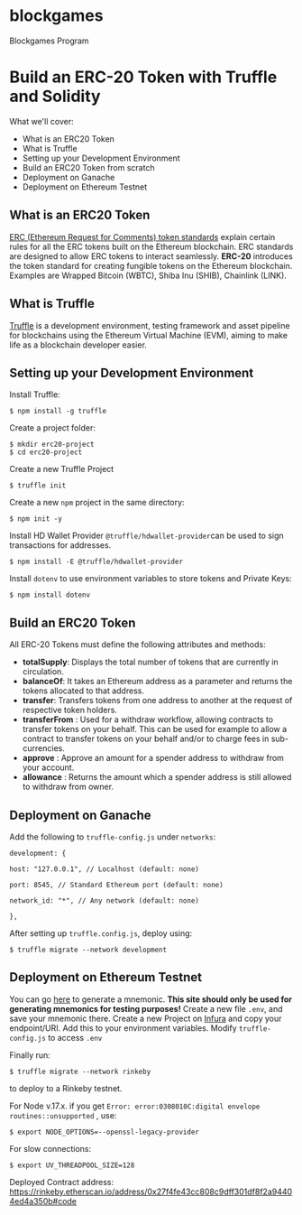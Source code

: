 # blockgames
Blockgames Program



# Build an ERC-20 Token with Truffle and Solidity
What we'll cover:
 - What is an ERC20 Token
 - What is Truffle
 - Setting up your Development Environment
 - Build an ERC20 Token from scratch
 - Deployment on Ganache
 - Deployment on Ethereum Testnet

## What is an ERC20 Token
[ERC (Ethereum Request for Comments) token standards](https://ethereum.org/en/developers/docs/standards/tokens/#:~:text=Here%20are%20some%20of%20the,for%20artwork%20or%20a%20song.) explain certain rules for all the ERC tokens built on the Ethereum blockchain. ERC standards are designed to allow ERC tokens to interact seamlessly.
**ERC-20** introduces the token standard for creating fungible tokens on the Ethereum blockchain.  Examples are Wrapped Bitcoin (WBTC), Shiba Inu (SHIB), Chainlink (LINK).

## What is Truffle
[Truffle](https://trufflesuite.com/docs/truffle/) is a development environment, testing framework and asset pipeline for blockchains using the Ethereum Virtual Machine (EVM), aiming to make life as a blockchain developer easier.

## Setting up your Development Environment
Install Truffle:

    $ npm install -g truffle

Create a project folder:

    $ mkdir erc20-project
    $ cd erc20-project
Create a new Truffle Project

    $ truffle init

Create a new `npm` project in the same directory:

    $ npm init -y    

 Install HD Wallet Provider
`@truffle/hdwallet-provider`can be used to sign transactions for addresses.

    $ npm install -E @truffle/hdwallet-provider
    
Install `dotenv` to use environment variables to store tokens and Private Keys:

    $ npm install dotenv

## Build an ERC20 Token
All ERC-20 Tokens must define the following attributes and methods:

 - **totalSupply**: Displays the total number of tokens that are currently in circulation.
 - **balanceOf**: It takes an Ethereum address as a parameter and returns the tokens allocated to that address.
 - **transfer**: Transfers tokens from one address to another at the request of respective token holders.
 - **transferFrom** : Used for a withdraw workflow, allowing contracts to transfer tokens on your behalf. This can be used for example to allow a contract to transfer tokens on your behalf and/or to charge fees in sub-currencies.
 - **approve** : Approve an amount for a spender address to withdraw from your account.
 - **allowance** : Returns the amount which a spender address is still allowed to withdraw from owner.
 

## Deployment on Ganache

  Add the following to `truffle-config.js` under `networks`:
```
development: {

host: "127.0.0.1", // Localhost (default: none)

port: 8545, // Standard Ethereum port (default: none)

network_id: "*", // Any network (default: none)

},
```
After setting up `truffle.config.js`, deploy using:

    $ truffle migrate --network development
  

## Deployment on Ethereum Testnet
You can go [here](https://iancoleman.io/bip39/) to generate a mnemonic. **This site should only be used for generating mnemonics for testing purposes!** 
Create a new file `.env`, and save your mnemonic there.
Create a new Project on [Infura](https://infura.io) and copy your endpoint/URI. Add this to your environment variables.
Modify `truffle-config.js` to access `.env`

Finally run:

    $ truffle migrate --network rinkeby                                                                                                              

to deploy to a Rinkeby testnet.

For Node v.17.x. if you get `Error: error:0308010C:digital envelope routines::unsupported` ,  use: 

    $ export NODE_OPTIONS=--openssl-legacy-provider

For slow connections:

    $ export UV_THREADPOOL_SIZE=128



Deployed Contract address:
https://rinkeby.etherscan.io/address/0x27f4fe43cc808c9dff301df8f2a94404ed4a350b#code
